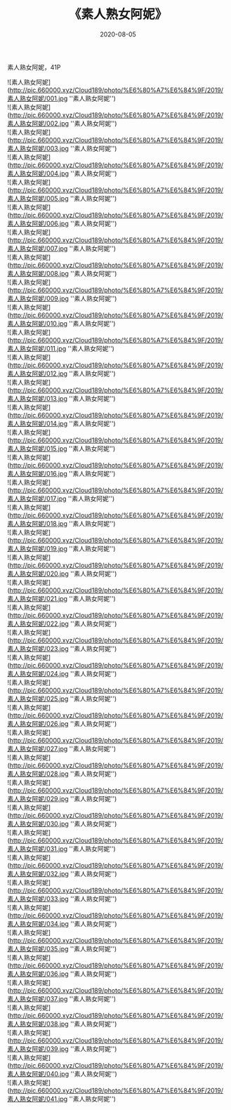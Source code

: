 ﻿---
layout: post
title:  《素人熟女阿妮》
date:   2020-08-05
img: http://pic.660000.xyz/Cloud189/photo/%E6%80%A7%E6%84%9F/2019/素人熟女阿妮/000.jpg
categories: [美女, 性感, 泳衣]
---

素人熟女阿妮，41P

![素人熟女阿妮](http://pic.660000.xyz/Cloud189/photo/%E6%80%A7%E6%84%9F/2019/素人熟女阿妮/001.jpg ''素人熟女阿妮'') <br>
![素人熟女阿妮](http://pic.660000.xyz/Cloud189/photo/%E6%80%A7%E6%84%9F/2019/素人熟女阿妮/002.jpg ''素人熟女阿妮'') <br>
![素人熟女阿妮](http://pic.660000.xyz/Cloud189/photo/%E6%80%A7%E6%84%9F/2019/素人熟女阿妮/003.jpg ''素人熟女阿妮'') <br>
![素人熟女阿妮](http://pic.660000.xyz/Cloud189/photo/%E6%80%A7%E6%84%9F/2019/素人熟女阿妮/004.jpg ''素人熟女阿妮'') <br>
![素人熟女阿妮](http://pic.660000.xyz/Cloud189/photo/%E6%80%A7%E6%84%9F/2019/素人熟女阿妮/005.jpg ''素人熟女阿妮'') <br>
![素人熟女阿妮](http://pic.660000.xyz/Cloud189/photo/%E6%80%A7%E6%84%9F/2019/素人熟女阿妮/006.jpg ''素人熟女阿妮'') <br>
![素人熟女阿妮](http://pic.660000.xyz/Cloud189/photo/%E6%80%A7%E6%84%9F/2019/素人熟女阿妮/007.jpg ''素人熟女阿妮'') <br>
![素人熟女阿妮](http://pic.660000.xyz/Cloud189/photo/%E6%80%A7%E6%84%9F/2019/素人熟女阿妮/008.jpg ''素人熟女阿妮'') <br>
![素人熟女阿妮](http://pic.660000.xyz/Cloud189/photo/%E6%80%A7%E6%84%9F/2019/素人熟女阿妮/009.jpg ''素人熟女阿妮'') <br>
![素人熟女阿妮](http://pic.660000.xyz/Cloud189/photo/%E6%80%A7%E6%84%9F/2019/素人熟女阿妮/010.jpg ''素人熟女阿妮'') <br>
![素人熟女阿妮](http://pic.660000.xyz/Cloud189/photo/%E6%80%A7%E6%84%9F/2019/素人熟女阿妮/011.jpg ''素人熟女阿妮'') <br>
![素人熟女阿妮](http://pic.660000.xyz/Cloud189/photo/%E6%80%A7%E6%84%9F/2019/素人熟女阿妮/012.jpg ''素人熟女阿妮'') <br>
![素人熟女阿妮](http://pic.660000.xyz/Cloud189/photo/%E6%80%A7%E6%84%9F/2019/素人熟女阿妮/013.jpg ''素人熟女阿妮'') <br>
![素人熟女阿妮](http://pic.660000.xyz/Cloud189/photo/%E6%80%A7%E6%84%9F/2019/素人熟女阿妮/014.jpg ''素人熟女阿妮'') <br>
![素人熟女阿妮](http://pic.660000.xyz/Cloud189/photo/%E6%80%A7%E6%84%9F/2019/素人熟女阿妮/015.jpg ''素人熟女阿妮'') <br>
![素人熟女阿妮](http://pic.660000.xyz/Cloud189/photo/%E6%80%A7%E6%84%9F/2019/素人熟女阿妮/016.jpg ''素人熟女阿妮'') <br>
![素人熟女阿妮](http://pic.660000.xyz/Cloud189/photo/%E6%80%A7%E6%84%9F/2019/素人熟女阿妮/017.jpg ''素人熟女阿妮'') <br>
![素人熟女阿妮](http://pic.660000.xyz/Cloud189/photo/%E6%80%A7%E6%84%9F/2019/素人熟女阿妮/018.jpg ''素人熟女阿妮'') <br>
![素人熟女阿妮](http://pic.660000.xyz/Cloud189/photo/%E6%80%A7%E6%84%9F/2019/素人熟女阿妮/019.jpg ''素人熟女阿妮'') <br>
![素人熟女阿妮](http://pic.660000.xyz/Cloud189/photo/%E6%80%A7%E6%84%9F/2019/素人熟女阿妮/020.jpg ''素人熟女阿妮'') <br>
![素人熟女阿妮](http://pic.660000.xyz/Cloud189/photo/%E6%80%A7%E6%84%9F/2019/素人熟女阿妮/021.jpg ''素人熟女阿妮'') <br>
![素人熟女阿妮](http://pic.660000.xyz/Cloud189/photo/%E6%80%A7%E6%84%9F/2019/素人熟女阿妮/022.jpg ''素人熟女阿妮'') <br>
![素人熟女阿妮](http://pic.660000.xyz/Cloud189/photo/%E6%80%A7%E6%84%9F/2019/素人熟女阿妮/023.jpg ''素人熟女阿妮'') <br>
![素人熟女阿妮](http://pic.660000.xyz/Cloud189/photo/%E6%80%A7%E6%84%9F/2019/素人熟女阿妮/024.jpg ''素人熟女阿妮'') <br>
![素人熟女阿妮](http://pic.660000.xyz/Cloud189/photo/%E6%80%A7%E6%84%9F/2019/素人熟女阿妮/025.jpg ''素人熟女阿妮'') <br>
![素人熟女阿妮](http://pic.660000.xyz/Cloud189/photo/%E6%80%A7%E6%84%9F/2019/素人熟女阿妮/026.jpg ''素人熟女阿妮'') <br>
![素人熟女阿妮](http://pic.660000.xyz/Cloud189/photo/%E6%80%A7%E6%84%9F/2019/素人熟女阿妮/027.jpg ''素人熟女阿妮'') <br>
![素人熟女阿妮](http://pic.660000.xyz/Cloud189/photo/%E6%80%A7%E6%84%9F/2019/素人熟女阿妮/028.jpg ''素人熟女阿妮'') <br>
![素人熟女阿妮](http://pic.660000.xyz/Cloud189/photo/%E6%80%A7%E6%84%9F/2019/素人熟女阿妮/029.jpg ''素人熟女阿妮'') <br>
![素人熟女阿妮](http://pic.660000.xyz/Cloud189/photo/%E6%80%A7%E6%84%9F/2019/素人熟女阿妮/030.jpg ''素人熟女阿妮'') <br>
![素人熟女阿妮](http://pic.660000.xyz/Cloud189/photo/%E6%80%A7%E6%84%9F/2019/素人熟女阿妮/031.jpg ''素人熟女阿妮'') <br>
![素人熟女阿妮](http://pic.660000.xyz/Cloud189/photo/%E6%80%A7%E6%84%9F/2019/素人熟女阿妮/032.jpg ''素人熟女阿妮'') <br>
![素人熟女阿妮](http://pic.660000.xyz/Cloud189/photo/%E6%80%A7%E6%84%9F/2019/素人熟女阿妮/033.jpg ''素人熟女阿妮'') <br>
![素人熟女阿妮](http://pic.660000.xyz/Cloud189/photo/%E6%80%A7%E6%84%9F/2019/素人熟女阿妮/034.jpg ''素人熟女阿妮'') <br>
![素人熟女阿妮](http://pic.660000.xyz/Cloud189/photo/%E6%80%A7%E6%84%9F/2019/素人熟女阿妮/035.jpg ''素人熟女阿妮'') <br>
![素人熟女阿妮](http://pic.660000.xyz/Cloud189/photo/%E6%80%A7%E6%84%9F/2019/素人熟女阿妮/036.jpg ''素人熟女阿妮'') <br>
![素人熟女阿妮](http://pic.660000.xyz/Cloud189/photo/%E6%80%A7%E6%84%9F/2019/素人熟女阿妮/037.jpg ''素人熟女阿妮'') <br>
![素人熟女阿妮](http://pic.660000.xyz/Cloud189/photo/%E6%80%A7%E6%84%9F/2019/素人熟女阿妮/038.jpg ''素人熟女阿妮'') <br>
![素人熟女阿妮](http://pic.660000.xyz/Cloud189/photo/%E6%80%A7%E6%84%9F/2019/素人熟女阿妮/039.jpg ''素人熟女阿妮'') <br>
![素人熟女阿妮](http://pic.660000.xyz/Cloud189/photo/%E6%80%A7%E6%84%9F/2019/素人熟女阿妮/040.jpg ''素人熟女阿妮'') <br>
![素人熟女阿妮](http://pic.660000.xyz/Cloud189/photo/%E6%80%A7%E6%84%9F/2019/素人熟女阿妮/041.jpg ''素人熟女阿妮'') <br>
